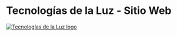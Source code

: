 # Tecnologías de la Luz - Sitio Web

[![Tecnologías de la Luz logo](http://delaluz.com.mx/media/logo.png "Tecnologías de la Luz logo")](http://delaluz.com.mx/ "Tecnologías de la Luz logo")
